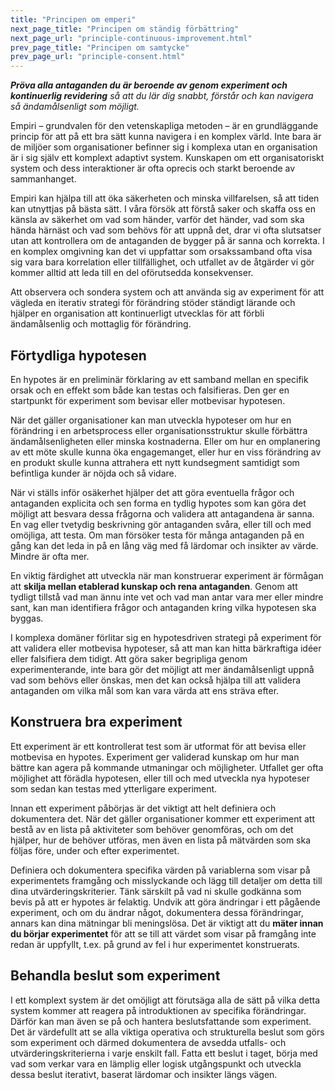 ```yaml
---
title: "Principen om emperi"
next_page_title: "Principen om ständig förbättring"
next_page_url: "principle-continuous-improvement.html"
prev_page_title: "Principen om samtycke"
prev_page_url: "principle-consent.html"
---
```



_**Pröva alla antaganden du är beroende av genom experiment och kontinuerlig revidering** så att du lär dig snabbt, förstår och kan navigera så ändamålsenligt som möjligt._

Empiri – grundvalen för den vetenskapliga metoden – är en grundläggande princip för att på ett bra sätt kunna navigera i en komplex värld. Inte bara är de miljöer som organisationer befinner sig i komplexa utan en organisation är i sig själv ett komplext adaptivt system. Kunskapen om ett organisatoriskt system och dess interaktioner är ofta oprecis och starkt beroende av sammanhanget.

Empiri kan hjälpa till att öka säkerheten och minska villfarelsen, så att tiden kan utnyttjas på bästa sätt. I våra försök att förstå saker och skaffa oss en känsla av säkerhet om vad som händer, varför det händer, vad som ska hända härnäst och vad som behövs för att uppnå det, drar vi ofta slutsatser utan att kontrollera om de antaganden de bygger på är sanna och korrekta. I en komplex omgivning kan det vi uppfattar som orsakssamband ofta visa sig vara bara korrelation eller tillfällighet, och utfallet av de åtgärder vi gör kommer alltid att leda till en del oförutsedda konsekvenser.

Att observera och sondera system och att använda sig av experiment för att vägleda en iterativ strategi för förändring stöder ständigt lärande och hjälper en organisation att kontinuerligt utvecklas för att förbli ändamålsenlig och mottaglig för förändring.


## Förtydliga hypotesen

En hypotes är en preliminär förklaring av ett samband mellan en specifik orsak och en effekt som både kan testas och falsifieras. Den ger en startpunkt för experiment som bevisar eller motbevisar hypotesen.

När det gäller organisationer kan man utveckla hypoteser om hur en förändring i en arbetsprocess eller organisationsstruktur skulle förbättra ändamålsenligheten eller minska kostnaderna. Eller om hur en omplanering av ett möte skulle kunna öka engagemanget, eller hur en viss förändring av en produkt skulle kunna attrahera ett nytt kundsegment samtidigt som befintliga kunder är nöjda och så vidare.

När vi ställs inför osäkerhet hjälper det att göra eventuella frågor och antaganden explicita och sen forma en tydlig hypotes som kan göra det möjligt att besvara dessa frågorna och validera att antagandena är sanna. En vag eller tvetydig beskrivning gör antaganden svåra, eller till och med omöjliga, att testa. Om man försöker testa för många antaganden på en gång kan det leda in på en lång väg med få lärdomar och insikter av värde. Mindre är ofta mer.

En viktig färdighet att utveckla när man konstruerar experiment är förmågan att **skilja mellan etablerad kunskap och rena antaganden**. Genom att tydligt tillstå vad man ännu inte vet och vad man antar vara mer eller mindre sant, kan man identifiera frågor och antaganden kring vilka hypotesen ska byggas.

I komplexa domäner förlitar sig en hypotesdriven strategi på experiment för att validera eller motbevisa hypoteser, så att man kan hitta bärkraftiga idéer eller falsifiera dem tidigt. Att göra saker begripliga genom experimenterande, inte bara gör det möjligt att mer ändamålsenligt uppnå vad som behövs eller önskas, men det kan också hjälpa till att validera antaganden om vilka mål som kan vara värda att ens sträva efter.


## Konstruera bra experiment

Ett experiment är ett kontrollerat test som är utformat för att bevisa eller motbevisa en hypotes. Experiment ger validerad kunskap om hur man bättre kan agera på kommande utmaningar och möjligheter. Utfallet ger ofta möjlighet att förädla hypotesen, eller till och med utveckla nya hypoteser som sedan kan testas med ytterligare experiment.

Innan ett experiment påbörjas är det viktigt att helt definiera och dokumentera det. När det gäller organisationer kommer ett experiment att bestå av en lista på aktiviteter som behöver genomföras, och om det hjälper, hur de behöver utföras, men även en lista på mätvärden som ska följas före, under och efter experimentet.

Definiera och dokumentera specifika värden på variablerna som visar på experimentets framgång och misslyckande och lägg till detaljer om detta till dina utvärderingskriterier. Tänk särskilt på vad ni skulle godkänna som bevis på att er hypotes är felaktig. Undvik att göra ändringar i ett pågående experiment, och om du ändrar något, dokumentera dessa förändringar, annars kan dina mätningar bli meningslösa. Det är viktigt att du **mäter innan du börjar experimentet** för att se till att värdet som visar på framgång inte redan är uppfyllt, t.ex. på grund av fel i hur experimentet konstruerats.

## Behandla beslut som experiment

I ett komplext system är det omöjligt att förutsäga alla de sätt på vilka detta system kommer att reagera på introduktionen av specifika förändringar. Därför kan man även se på och hantera beslutsfattande som experiment. Det är värdefullt att se alla viktiga operativa och strukturella beslut som görs som experiment och därmed dokumentera de avsedda utfalls- och utvärderingskriterierna i varje enskilt fall. Fatta ett beslut i taget, börja med vad som verkar vara en lämplig eller logisk utgångspunkt och utveckla dessa beslut iterativt, baserat lärdomar och insikter längs vägen.

